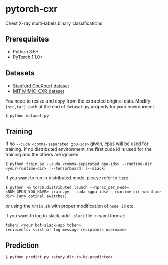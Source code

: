 # pytorch-cxr

Chest X-ray multi-labels binary classifications

## Prerequisites

- Python 3.6+
- PyTorch 1.1.0+

## Datasets

- [Stanford CheXpert dataset](https://stanfordmlgroup.github.io/competitions/chexpert/)
- [MIT MIMIC-CXR dataset](https://physionet.org/physiobank/database/mimiccxr/)

You need to resize and copy from the extracted original data.
Modify `{src,tar}_path` at the end of `dataset.py` properly for your environment.

```
$ python dataset.py
```

## Training

If no `--cuda <comma-separated gpu-ids>` given, cpus will be used for training.
If no distributed environment, the first cuda id is used for the training and the others are ignored.

```
$ python train.py --cuda <comma-separated gpu-ids> --runtime-dir <your-runtime-dir> [--tensorboard] [--slack]
```

If you want to run in distributed mode, please refer to [here](https://pytorch.org/docs/stable/distributed.html#launch-utility).

```
$ python -m torch.distributed.launch --nproc_per_node=<NUM_GPUS_YOU_HAVE> train.py --cuda <gpu-ids> --runtime-dir <runtime-dir> [any optinal switches]
```
or using the `train.sh` with proper modification of `node id` etc.

if you want to log to slack, add `.slack` file in yaml format:

```
token: <your bot-slack-app token>
recipients: <list of log message recipients username>
```

## Prediction

```
$ python predict.py <study-dir-to-be-predicted>
```

